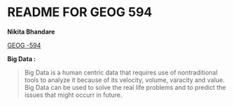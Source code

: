 # README FOR GEOG 594

**Nikita Bhandare**

[GEOG -594](http://map.sdsu.edu/bigdata/)

**Big Data :**

> Big Data is a human centric data that requires use of nontraditional tools to analyze it because of its velocity, volume, varacity and value. 
> Big Data can be used to solve the real life problems and to predict the issues that might occurr in future. 

